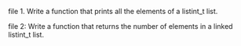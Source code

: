 file 1.  Write a function that prints all the elements of a listint_t list.

file 2:  Write a function that returns the number of elements in a linked listint_t list.
